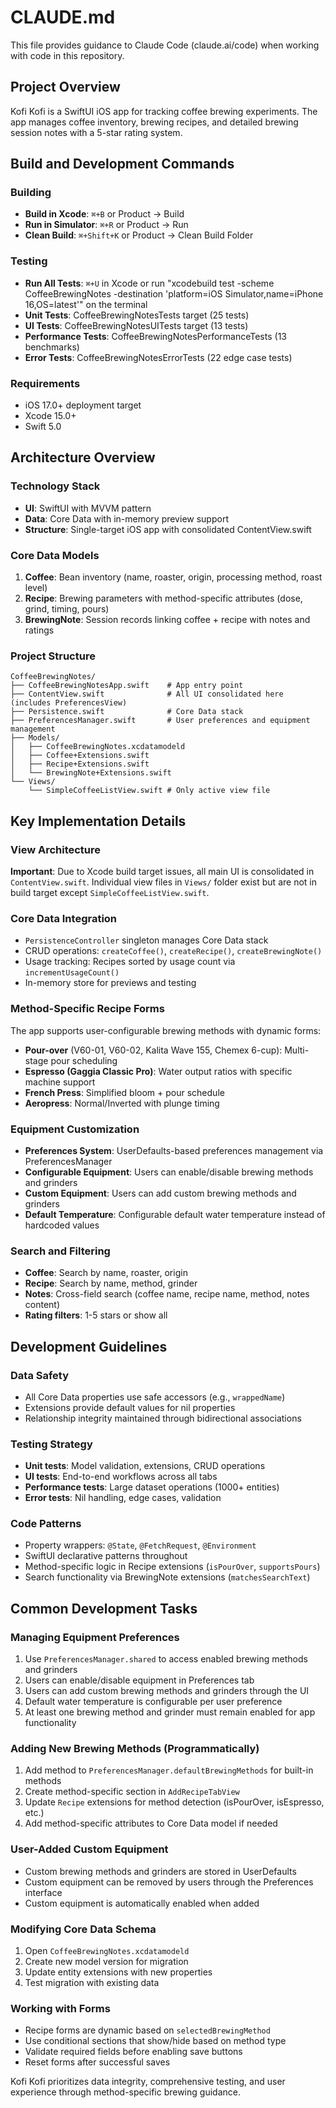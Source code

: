 # CLAUDE.md

This file provides guidance to Claude Code (claude.ai/code) when working with code in this repository.

## Project Overview

Kofi Kofi is a SwiftUI iOS app for tracking coffee brewing experiments. The app manages coffee inventory, brewing recipes, and detailed brewing session notes with a 5-star rating system.

## Build and Development Commands

### Building
- **Build in Xcode**: `⌘+B` or Product → Build
- **Run in Simulator**: `⌘+R` or Product → Run
- **Clean Build**: `⌘+Shift+K` or Product → Clean Build Folder

### Testing
- **Run All Tests**: `⌘+U` in Xcode or run "xcodebuild test -scheme CoffeeBrewingNotes -destination 'platform=iOS Simulator,name=iPhone 16,OS=latest'" on the terminal
- **Unit Tests**: CoffeeBrewingNotesTests target (25 tests)
- **UI Tests**: CoffeeBrewingNotesUITests target (13 tests)
- **Performance Tests**: CoffeeBrewingNotesPerformanceTests (13 benchmarks)
- **Error Tests**: CoffeeBrewingNotesErrorTests (22 edge case tests)

### Requirements
- iOS 17.0+ deployment target
- Xcode 15.0+
- Swift 5.0

## Architecture Overview

### Technology Stack
- **UI**: SwiftUI with MVVM pattern
- **Data**: Core Data with in-memory preview support
- **Structure**: Single-target iOS app with consolidated ContentView.swift

### Core Data Models
1. **Coffee**: Bean inventory (name, roaster, origin, processing method, roast level)
2. **Recipe**: Brewing parameters with method-specific attributes (dose, grind, timing, pours)
3. **BrewingNote**: Session records linking coffee + recipe with notes and ratings

### Project Structure
```
CoffeeBrewingNotes/
├── CoffeeBrewingNotesApp.swift    # App entry point
├── ContentView.swift              # All UI consolidated here (includes PreferencesView)
├── Persistence.swift              # Core Data stack
├── PreferencesManager.swift       # User preferences and equipment management
├── Models/
│   ├── CoffeeBrewingNotes.xcdatamodeld
│   ├── Coffee+Extensions.swift
│   ├── Recipe+Extensions.swift
│   └── BrewingNote+Extensions.swift
└── Views/
    └── SimpleCoffeeListView.swift # Only active view file
```

## Key Implementation Details

### View Architecture
**Important**: Due to Xcode build target issues, all main UI is consolidated in `ContentView.swift`. Individual view files in `Views/` folder exist but are not in build target except `SimpleCoffeeListView.swift`.

### Core Data Integration
- `PersistenceController` singleton manages Core Data stack
- CRUD operations: `createCoffee()`, `createRecipe()`, `createBrewingNote()`
- Usage tracking: Recipes sorted by usage count via `incrementUsageCount()`
- In-memory store for previews and testing

### Method-Specific Recipe Forms
The app supports user-configurable brewing methods with dynamic forms:
- **Pour-over** (V60-01, V60-02, Kalita Wave 155, Chemex 6-cup): Multi-stage pour scheduling
- **Espresso (Gaggia Classic Pro)**: Water output ratios with specific machine support
- **French Press**: Simplified bloom + pour schedule  
- **Aeropress**: Normal/Inverted with plunge timing

### Equipment Customization
- **Preferences System**: UserDefaults-based preferences management via PreferencesManager
- **Configurable Equipment**: Users can enable/disable brewing methods and grinders
- **Custom Equipment**: Users can add custom brewing methods and grinders
- **Default Temperature**: Configurable default water temperature instead of hardcoded values

### Search and Filtering
- **Coffee**: Search by name, roaster, origin
- **Recipe**: Search by name, method, grinder
- **Notes**: Cross-field search (coffee name, recipe name, method, notes content)
- **Rating filters**: 1-5 stars or show all

## Development Guidelines

### Data Safety
- All Core Data properties use safe accessors (e.g., `wrappedName`)
- Extensions provide default values for nil properties
- Relationship integrity maintained through bidirectional associations

### Testing Strategy
- **Unit tests**: Model validation, extensions, CRUD operations
- **UI tests**: End-to-end workflows across all tabs
- **Performance tests**: Large dataset operations (1000+ entities)
- **Error tests**: Nil handling, edge cases, validation

### Code Patterns
- Property wrappers: `@State`, `@FetchRequest`, `@Environment`
- SwiftUI declarative patterns throughout
- Method-specific logic in Recipe extensions (`isPourOver`, `supportsPours`)
- Search functionality via BrewingNote extensions (`matchesSearchText`)

## Common Development Tasks

### Managing Equipment Preferences
1. Use `PreferencesManager.shared` to access enabled brewing methods and grinders
2. Users can enable/disable equipment in Preferences tab
3. Users can add custom brewing methods and grinders through the UI
4. Default water temperature is configurable per user preference
5. At least one brewing method and grinder must remain enabled for app functionality

### Adding New Brewing Methods (Programmatically)
1. Add method to `PreferencesManager.defaultBrewingMethods` for built-in methods
2. Create method-specific section in `AddRecipeTabView` 
3. Update `Recipe` extensions for method detection (isPourOver, isEspresso, etc.)
4. Add method-specific attributes to Core Data model if needed

### User-Added Custom Equipment
- Custom brewing methods and grinders are stored in UserDefaults
- Custom equipment can be removed by users through the Preferences interface
- Custom equipment is automatically enabled when added

### Modifying Core Data Schema
1. Open `CoffeeBrewingNotes.xcdatamodeld`
2. Create new model version for migration
3. Update entity extensions with new properties
4. Test migration with existing data

### Working with Forms
- Recipe forms are dynamic based on `selectedBrewingMethod`
- Use conditional sections that show/hide based on method type
- Validate required fields before enabling save buttons
- Reset forms after successful saves

Kofi Kofi prioritizes data integrity, comprehensive testing, and user experience through method-specific brewing guidance.
